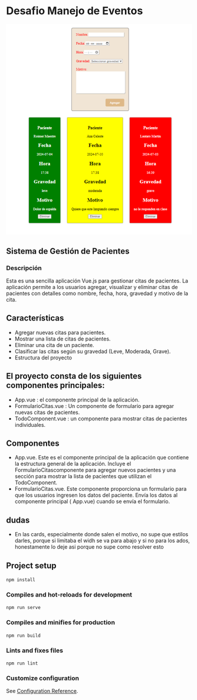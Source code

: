 # Desafio Manejo de Eventos

![alt](./public/Captura%20de%20pantalla%202024-07-07%20154256.png)

## Sistema de Gestión de Pacientes

### Descripción

Esta es una sencilla aplicación Vue.js para gestionar citas de pacientes. La aplicación permite a los usuarios agregar, visualizar y eliminar citas de pacientes con detalles como nombre, fecha, hora, gravedad y motivo de la cita.

## Características

<ul>
<li>Agregar nuevas citas para pacientes.</li>
<li>Mostrar una lista de citas de pacientes.</li>
<li>Eliminar una cita de un paciente.</li>
<li>Clasificar las citas según su gravedad (Leve, Moderada, Grave).</li>
<li>Estructura del proyecto</li>
</ul>

## El proyecto consta de los siguientes componentes principales:

<ul>
<li>App.vue : el componente principal de la aplicación.</li>
<li>FormularioCitas.vue : Un componente de formulario para agregar nuevas citas de pacientes.</li>
<li>TodoComponent.vue : un componente para mostrar citas de pacientes individuales.</li>

</ul>

## Componentes

<ul>
<li>App.vue.
Este es el componente principal de la aplicación que contiene la estructura general de la aplicación. Incluye el FormularioCitascomponente para agregar nuevos pacientes y una sección para mostrar la lista de pacientes que utilizan el TodoComponent.</li>
<li>FormularioCitas.vue.
Este componente proporciona un formulario para que los usuarios ingresen los datos del paciente. Envía los datos al componente principal ( App.vue) cuando se envía el formulario.</li>

</ul>

## dudas
<ul>
<li>En las cards, especialmente donde salen el motivo, no supe que estilos darles, porque si limitaba el widh se va para abajo y si no para los ados, honestamente lo deje asi porque no supe como resolver esto</li>

</ul>

## Project setup

```
npm install
```

### Compiles and hot-reloads for development

```
npm run serve
```

### Compiles and minifies for production

```
npm run build
```

### Lints and fixes files

```
npm run lint
```

### Customize configuration

See [Configuration Reference](https://cli.vuejs.org/config/).
